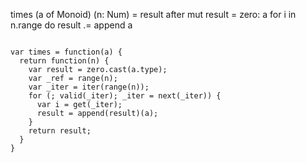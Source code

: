 times (a of Monoid) (n: Num) = result after
  mut result = zero: a
  for i in n.range do result .= append a

```

var times = function(a) {
  return function(n) {
    var result = zero.cast(a.type);
    var _ref = range(n);
    var _iter = iter(range(n));
    for (; valid(_iter); _iter = next(_iter)) {
      var i = get(_iter);
      result = append(result)(a);
    }
    return result;
  }
}
